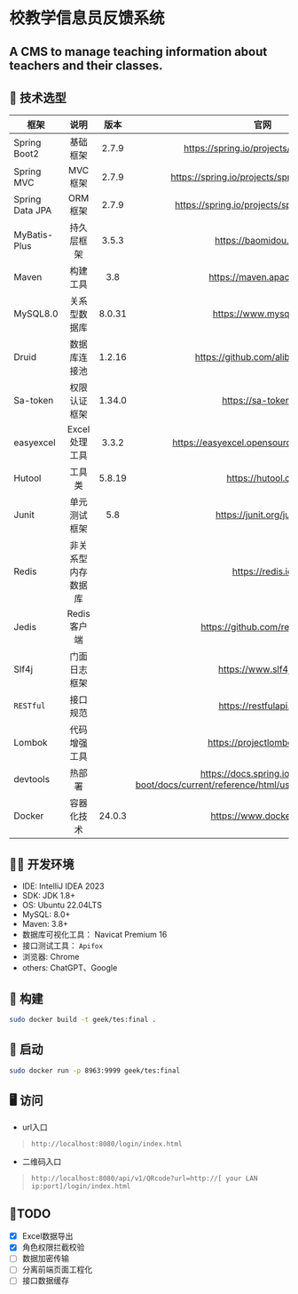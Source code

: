 # 校教学信息员反馈系统

## A CMS to manage teaching information about teachers and their classes.

## 🔧 技术选型

| 框架              |    说明     |   版本   |                                             官网                                             |
|-----------------|:---------:|:------:|:------------------------------------------------------------------------------------------:|
| Spring Boot2    |   基础框架    | 2.7.9  |                          <https://spring.io/projects/spring-boot>                          |
| Spring MVC      |   MVC框架   | 2.7.9  |                       <https://spring.io/projects/spring-framework>                        |
| Spring Data JPA |   ORM框架   | 2.7.9  |                        <https://spring.io/projects/spring-data-jpa>                        |
| MyBatis-Plus    |   持久层框架   | 3.5.3  |                                  <https://baomidou.com/>                                   |
| Maven           |   构建工具    |  3.8   |                                 <https://maven.apache.org>                                 |
| MySQL8.0        |  关系型数据库   | 8.0.31 |                                  <https://www.mysql.com>                                   |
| Druid           |  数据库连接池   | 1.2.16 |                             <https://github.com/alibaba/druid>                             |
| Sa-token        |  权限认证框架   | 1.34.0 |                                   <https://sa-token.cc>                                    |
| easyexcel       | Excel处理工具 | 3.3.2  |                        <https://easyexcel.opensource.alibaba.com/>                         |
| Hutool          |    工具类    | 5.8.19 |                                    <https://hutool.cn/>                                    |                                                                                                |
| Junit           |  单元测试框架   |  5.8   |                                <https://junit.org/junit5/>                                 |
| Redis           | 非关系型内存数据库 |        |                                     <https://redis.io>                                     |
| Jedis           | Redis客户端  |        |                              <https://github.com/redis/jedis>                              |
| Slf4j           |  门面日志框架   |        |                                  <https://www.slf4j.org>                                   |
| `RESTful`       |   接口规范    |        |                                 <https://restfulapi.net/>                                  |
| Lombok          |  代码增强工具   |        |                                <https://projectlombok.org/>                                |
| devtools        |    热部署    |        | <https://docs.spring.io/spring-boot/docs/current/reference/html/using.html#using.devtools> |
| Docker          |   容器化技术   | 24.0.3 |                                  <https://www.docker.com>                                  |

## 👨‍💻 开发环境

- IDE: IntelliJ IDEA 2023
- SDK: JDK 1.8+
- OS: Ubuntu 22.04LTS
- MySQL: 8.0+
- Maven: 3.8+
- 数据库可视化工具： Navicat Premium 16
- 接口测试工具： `Apifox`
- 浏览器: Chrome
- others: ChatGPT、Google

## 🐳 构建

```bash
sudo docker build -t geek/tes:final . 
```

## 🚀 启动

```bash
sudo docker run -p 8963:9999 geek/tes:final
```

## 🖥 访问

- url入口

> `http://localhost:8080/login/index.html`

- 二维码入口

> `http://localhost:8080/api/v1/QRcode?url=http://[ your LAN ip:port]/login/index.html`

## 📝TODO

- [x] Excel数据导出
- [x] 角色权限拦截校验
- [ ] 数据加密传输
- [ ] 分离前端页面工程化
- [ ] 接口数据缓存
